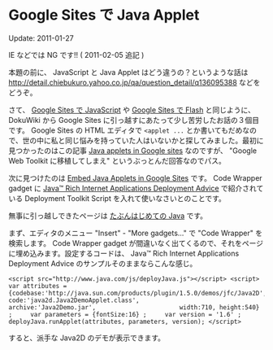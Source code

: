 # Google Sites で Java Applet

Update: 2011-01-27

IE などでは NG です!! ( 2011-02-05 追記 )

本題の前に、 JavaScript と Java Applet はどう違うの？というような話は http://detail.chiebukuro.yahoo.co.jp/qa/question_detail/q136095388 などをどうぞ。

さて、 [Google Sites で JavaScript](20110126b.html) や [Google Sites で Flash](20110126a.html) と同じように、 DokuWiki から Google Sites に引っ越すにあたって少し苦労したお話の３個目です。 Google Sites の HTML エディタで `<applet ...` とか書いてもだめなので、世の中に私と同じ悩みを持っていた人はいないかと探してみました。最初に見つかったのはこの記事 [Java applets in Google sites](http://www.google.com/support/forum/p/sites/thread?tid=4ca6167e3376dcc1) なのですが、 "Google Web Toolkit に移植してしまえ" というぶっとんだ回答なのでパス。

次に見つけたのは [Embed Java Applets in Google Sites](http://web.michaelchughes.com/how-to/embed-java-applets-in-google-sites) です。 Code Wrapper gadget に [Java™ Rich Internet Applications Deployment Advice](http://java.sun.com/javase/6/docs/technotes/guides/jweb/deployment_advice.html) で紹介されている Deployment Toolkit Script を入れて使いなさいとのことです。

無事に引っ越しできたページは [たぶんはじめての Java](../programming/my1stjava.html) です。

まず、エディタのメニュー "Insert" - "More gadgets..." で "Code Wrapper" を検索します。 Code Wrapper gadget が間違いなく出てくるので、それをページに埋め込みます。設定するコードは、 Java™ Rich Internet Applications Deployment Advice のサンプルそのままならこんな感じ。

```
<script src="http://www.java.com/js/deployJava.js"></script> <script>     var attributes = {codebase:'http://java.sun.com/products/plugin/1.5.0/demos/jfc/Java2D',                       code:'java2d.Java2DemoApplet.class',                       archive:'Java2Demo.jar',                       width:710, height:540} ;     var parameters = {fontSize:16} ;     var version = '1.6' ;     deployJava.runApplet(attributes, parameters, version); </script>
```

すると、派手な Java2D のデモが表示できます。
